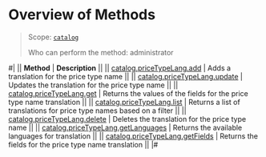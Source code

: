 # Overview of Methods

> Scope: [`catalog`](../../../scopes/permissions.md)
>
> Who can perform the method: administrator

#|
|| **Method** | **Description** ||
|| [catalog.priceTypeLang.add](./catalog-price-type-lang-add.md) | Adds a translation for the price type name ||
|| [catalog.priceTypeLang.update](./catalog-price-type-lang-update.md) | Updates the translation for the price type name ||
|| [catalog.priceTypeLang.get](./catalog-price-type-lang-get.md) | Returns the values of the fields for the price type name translation ||
|| [catalog.priceTypeLang.list](./catalog-price-type-lang-list.md) | Returns a list of translations for price type names based on a filter ||
|| [catalog.priceTypeLang.delete](./catalog-price-type-lang-delete.md) | Deletes the translation for the price type name ||
|| [catalog.priceTypeLang.getLanguages](./catalog-price-type-lang-get-languages.md) | Returns the available languages for translation ||
|| [catalog.priceTypeLang.getFields](./catalog-price-type-lang-get-fields.md) | Returns the fields for the price type name translation ||
|#